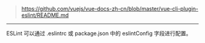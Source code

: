 > https://github.com/vuejs/vue-docs-zh-cn/blob/master/vue-cli-plugin-eslint/README.md

---

ESLint 可以通过 .eslintrc 或 package.json 中的 eslintConfig 字段进行配置。


